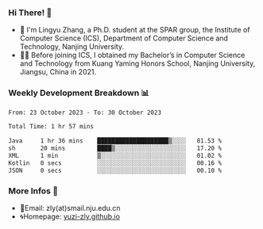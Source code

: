 ### Hi There! 👋 
- 🐳 I'm Lingyu Zhang, a Ph.D. student at the SPAR group, the Institute of Computer Science (ICS), Department of Computer Science and Technology, Nanjing University.
- 🧑‍🎓 Before joining ICS, I obtained my Bachelor’s in Computer Science and Technology from Kuang Yaming Honors School, Nanjing University, Jiangsu, China in 2021.

### Weekly Development Breakdown :bar_chart:

<!--START_SECTION:waka-->

```txt
From: 23 October 2023 - To: 30 October 2023

Total Time: 1 hr 57 mins

Java     1 hr 36 mins    ████████████████████▒░░░░   81.53 %
sh       20 mins         ████▒░░░░░░░░░░░░░░░░░░░░   17.20 %
XML      1 min           ▒░░░░░░░░░░░░░░░░░░░░░░░░   01.02 %
Kotlin   0 secs          ░░░░░░░░░░░░░░░░░░░░░░░░░   00.16 %
JSON     0 secs          ░░░░░░░░░░░░░░░░░░░░░░░░░   00.10 %
```

<!--END_SECTION:waka-->

<!--
### Github Contributions :octocat:

![](https://raw.githubusercontent.com/yuzi-zly/yuzi-zly/output/github-contribution-grid-snake.svg)              
-->

### More Infos 📖

- 📧Email: zly(at)smail.nju.edu.cn
- 🌀Homepage: [yuzi-zly.github.io](https://yuzi-zly.github.io/)
